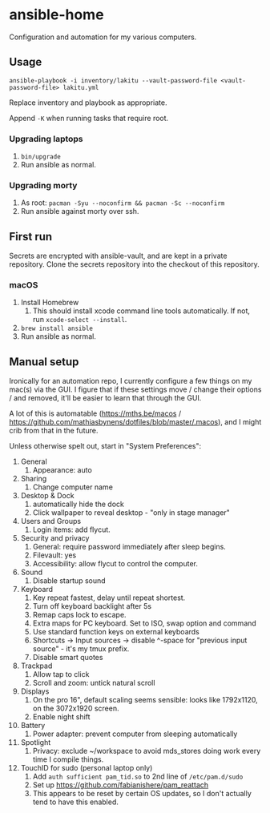 # ansible-home

Configuration and automation for my various computers.

## Usage

```
ansible-playbook -i inventory/lakitu --vault-password-file <vault-password-file> lakitu.yml
```

Replace inventory and playbook as appropriate.

Append `-K` when running tasks that require root.

### Upgrading laptops

1. `bin/upgrade`
1. Run ansible as normal.

### Upgrading morty

1. As root: `pacman -Syu --noconfirm && pacman -Sc --noconfirm`
1. Run ansible against morty over ssh.

## First run

Secrets are encrypted with ansible-vault, and are kept in a private repository.
Clone the secrets repository into the checkout of this repository.

### macOS

1. Install Homebrew
   1. This should install xcode command line tools automatically. If not, run
      `xcode-select --install`.
1. `brew install ansible`
1. Run ansible as normal.

## Manual setup

Ironically for an automation repo, I currently configure a few things on my
mac(s) via the GUI. I figure that if these settings move / change their options
/ and removed, it'll be easier to learn that through the GUI.

A lot of this is automatable (<https://mths.be/macos> /
<https://github.com/mathiasbynens/dotfiles/blob/master/.macos>), and I might
crib from that in the future.

Unless otherwise spelt out, start in "System Preferences":

1. General
   1. Appearance: auto
1. Sharing
   1. Change computer name
1. Desktop & Dock
   1. automatically hide the dock
   1. Click wallpaper to reveal desktop - "only in stage manager"
1. Users and Groups
   1. Login items: add flycut.
1. Security and privacy
   1. General: require password immediately after sleep begins.
   1. Filevault: yes
   1. Accessibility: allow flycut to control the computer.
1. Sound
   1. Disable startup sound
1. Keyboard
   1. Key repeat fastest, delay until repeat shortest.
   1. Turn off keyboard backlight after 5s
   1. Remap caps lock to escape.
   1. Extra maps for PC keyboard. Set to ISO, swap option and command
   1. Use standard function keys on external keyboards
   1. Shortcuts -> Input sources -> disable ^-space for "previous input source" -
      it's my tmux prefix.
   1. Disable smart quotes
1. Trackpad
   1. Allow tap to click
   1. Scroll and zoom: untick natural scroll
1. Displays
   1. On the pro 16", default scaling seems sensible: looks like 1792x1120, on
      the 3072x1920 screen.
   1. Enable night shift
1. Battery
   1. Power adapter: prevent computer from sleeping automatically
1. Spotlight
   1. Privacy: exclude ~/workspace to avoid mds_stores doing work every time I
      compile things.
1. TouchID for sudo (personal laptop only)
   1. Add `auth sufficient pam_tid.so` to 2nd line of `/etc/pam.d/sudo`
   1. Set up <https://github.com/fabianishere/pam_reattach>
   1. This appears to be reset by certain OS updates, so I don't actually tend
      to have this enabled.

